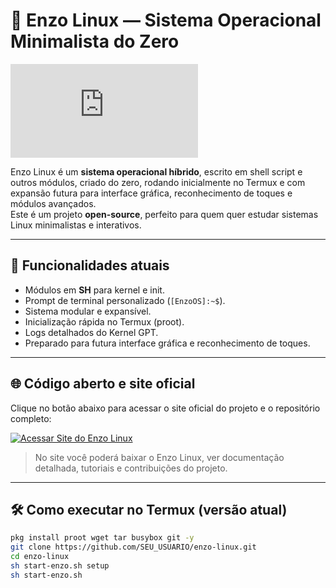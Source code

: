 # 🐧 Enzo Linux — Sistema Operacional Minimalista do Zero

![Enzo Linux Banner](https://github.com/fernandathays95-blip/Enzo-Linux-/blob/main/Source/banner/enzo-banner.txt)

Enzo Linux é um **sistema operacional híbrido**, escrito em shell script e outros módulos, criado do zero, rodando inicialmente no Termux e com expansão futura para interface gráfica, reconhecimento de toques e módulos avançados.  
Este é um projeto **open-source**, perfeito para quem quer estudar sistemas Linux minimalistas e interativos.

---

## 🚀 Funcionalidades atuais
- Módulos em **SH** para kernel e init.
- Prompt de terminal personalizado (`[EnzoOS]:~$`).
- Sistema modular e expansível.
- Inicialização rápida no Termux (proot).
- Logs detalhados do Kernel GPT.
- Preparado para futura interface gráfica e reconhecimento de toques.

---

## 🌐 Código aberto e site oficial

Clique no botão abaixo para acessar o site oficial do projeto e o repositório completo:

[![Acessar Site do Enzo Linux](https://img.shields.io/badge/Visitar-Site%20do%20Enzo%20Linux-blue?style=for-the-badge&logo=github)](https://github.com/fernandathays95-blip/Enzo-Linux-/tree/main/Source)

> No site você poderá baixar o Enzo Linux, ver documentação detalhada, tutoriais e contribuições do projeto.

---

## 🛠️ Como executar no Termux (versão atual)
```bash
pkg install proot wget tar busybox git -y
git clone https://github.com/SEU_USUARIO/enzo-linux.git
cd enzo-linux
sh start-enzo.sh setup
sh start-enzo.sh
